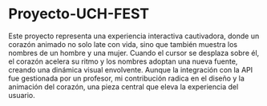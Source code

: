 # Proyecto-UCH-FEST
Este proyecto representa una experiencia interactiva cautivadora, donde un corazón animado no solo late con vida, sino que también muestra los nombres de un hombre y una mujer. Cuando el cursor se desplaza sobre él, el corazón acelera su ritmo y los nombres adoptan una nueva fuente, creando una dinámica visual envolvente. Aunque la integración con la API fue gestionada por un profesor, mi contribución radica en el diseño y la animación del corazón, una pieza central que eleva la experiencia del usuario.
